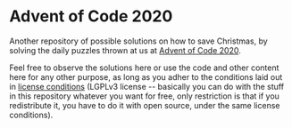 # Advent of Code 2020

Another repository of possible solutions on how to save Christmas, by solving the daily puzzles thrown at us at [Advent of Code 2020](https://adventofcode.com/).

Feel free to observe the solutions here or use the code and other content here for any other purpose, as long as you adher to the conditions laid out in [license conditions](https://github.com/askoseeba/aoc2020/blob/main/LICENSE) (LGPLv3 license -- basically you can do with the stuff in this repository whatever you want for free, only restriction is that if you redistribute it, you have to do it with open source, under the same license conditions).
